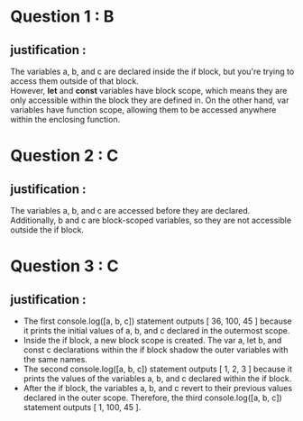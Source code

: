 # Question 1 : B
## justification :
The variables a, b, and c are declared inside the if block, but you're trying to access them outside of that block.\
However, **let** and **const** variables have block scope, which means they are only accessible within the block they are defined in.
On the other hand, var variables have function scope, allowing them to be accessed anywhere within the enclosing function.


# Question 2 : C
## justification :
The variables a, b, and c are accessed before they are declared.
Additionally, b and c are block-scoped variables, so they are not accessible outside the if block.

# Question 3 : C
## justification :
- The first console.log([a, b, c]) statement outputs [ 36, 100, 45 ] because it prints the initial values of a, b, and c declared in the outermost scope.
- Inside the if block, a new block scope is created. The var a, let b, and const c declarations within the if block shadow the outer variables with the same names.
- The second console.log([a, b, c]) statement outputs [ 1, 2, 3 ] because it prints the values of the variables a, b, and c declared within the if block.
- After the if block, the variables a, b, and c revert to their previous values declared in the outer scope. Therefore, the third console.log([a, b, c]) statement outputs [ 1, 100, 45 ].
